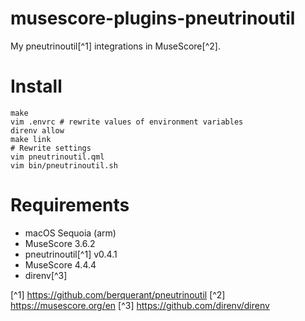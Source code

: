 # musescore-plugins-pneutrinoutil

My pneutrinoutil[^1] integrations in MuseScore[^2].

# Install

``` shell
make
vim .envrc # rewrite values of environment variables
direnv allow
make link
# Rewrite settings
vim pneutrinoutil.qml
vim bin/pneutrinoutil.sh
```

# Requirements

- macOS Sequoia (arm)
- MuseScore 3.6.2
- pneutrinoutil[^1] v0.4.1
- MuseScore 4.4.4
- direnv[^3]

[^1] https://github.com/berquerant/pneutrinoutil
[^2] https://musescore.org/en
[^3] https://github.com/direnv/direnv
